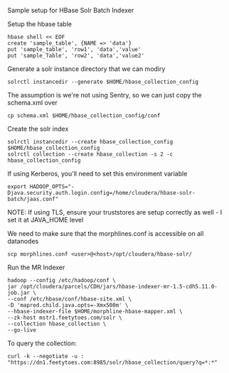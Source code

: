 Sample setup for HBase Solr Batch Indexer

Setup the hbase table

```
hbase shell << EOF
create 'sample_table', {NAME => 'data'}
put 'sample_table', 'row1', 'data','value'
put 'sample_Table', 'row2', 'data','value2'
```

Generate a solr instance directory that we can modiry

```
solrctl instancedir --generate $HOME/hbase_collection_config
```

The assumption is we're not using Sentry, so we can just copy the schema.xml over

```
cp schema.xml $HOME/hbase_collection_config/conf
```

Create the solr index

```
solrctl instancedir --create hbase_collection_config $HOME/hbase_collection_config
solrctl collection --create hbase_collection -s 2 -c hbase_collection_config
```

If using Kerberos, you'll need to set this environment variable

```
export HADOOP_OPTS="-Djava.security.auth.login.config=/home/cloudera/hbase-solr-batch/jaas.conf"
```

NOTE: If using TLS, ensure your truststores are setup correctly as well - I set it at JAVA_HOME level

We need to make sure that the morphlines.conf is accessible on all datanodes

```
scp morphlines.conf <user>@<host>/opt/cloudera/hbase-solr/
```


Run the MR Indexer

```
hadoop --config /etc/hadoop/conf \
jar /opt/cloudera/parcels/CDH/jars/hbase-indexer-mr-1.5-cdh5.11.0-job.jar \
--conf /etc/hbase/conf/hbase-site.xml \
-D 'mapred.child.java.opts=-Xmx500m' \
--hbase-indexer-file $HOME/morphline-hbase-mapper.xml \
--zk-host mstr1.feetytoes.com/solr \
--collection hbase_collection \
--go-live
```

To query the collection:

```
curl -k --negotiate -u : "https://dn1.feetytoes.com:8985/solr/hbase_collection/query?q=*:*"
```
